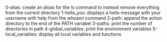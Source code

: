 0-alias: create an aloas for the ls command to instead remove everything from the current directory
1-hello_you: displays a hello message with your username with help from the whoami command
2-path: append the action directory to the end of the PATH variabel
3-paths: print the number of directories in path
4-global_variables: print the environment variables
5-local_variables: display all local variables and functions
